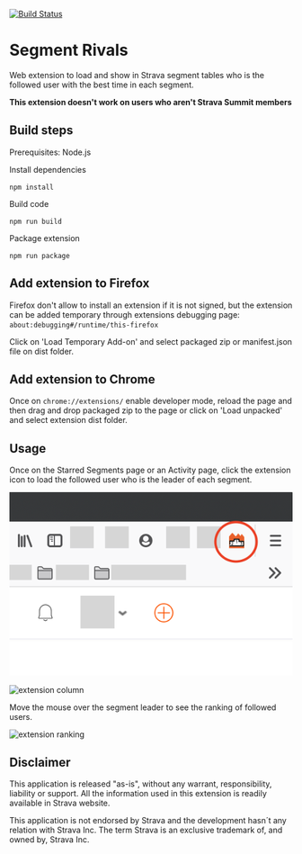 [![Build Status](https://travis-ci.org/jsirgo/segment-rivals-web-ext.svg?branch=master)](https://travis-ci.org/jsirgo/segment-rivals-web-ext)
# Segment Rivals
Web extension to load and show in Strava segment tables who is the followed user with the best time in each segment.

**This extension doesn't work on users who aren't Strava Summit members**

## Build steps
Prerequisites: Node.js

Install dependencies
```
npm install
```
Build code
```
npm run build
```
Package extension
```
npm run package
```

## Add extension to Firefox
Firefox don't allow to install an extension if it is not signed, but the extension can be added temporary through extensions debugging page: `about:debugging#/runtime/this-firefox`

Click on 'Load Temporary Add-on' and select packaged zip or manifest.json file on dist folder.

## Add extension to Chrome
Once on `chrome://extensions/` enable developer mode, reload the page and then drag and drop packaged zip to the page or click on 'Load unpacked' and select extension dist folder.

## Usage
Once on the Starred Segments page or an Activity page, click the extension icon to load the followed user who is the leader of each segment.

![extension icon](https://github.com/jsirgo/segment-rivals-web-ext/raw/master/screenshots/screenshot3.png)

![extension column](https://github.com/jsirgo/segment-rivals-web-ext/raw/master/screenshots/screenshot1.png)

Move the mouse over the segment leader to see the ranking of followed users.

![extension ranking](https://github.com/jsirgo/segment-rivals-web-ext/raw/master/screenshots/screenshot2.png)

## Disclaimer
This application is released "as-is", without any warrant, responsibility, liability or support.
All the information used in this extension is readily available in Strava website.

This application is not endorsed by Strava and the development hasn´t any relation with Strava Inc.
The term Strava is an exclusive trademark of, and owned by, Strava Inc.
